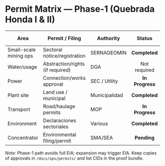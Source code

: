 # Permit Matrix — Phase-1 (Quebrada Honda I & II)

| Area | Permit / Filing | Authority | Status | Dependency | Target Date |
|---|---|---|:---:|---|---|
| Small-scale mining ops | Sectoral notice/registration | SERNAGEOMIN | **Completed** | Corporate docs | 2024-10-15 |
| Water/usage | Abstraction/rights (if required) | DGA | Not required | Hydro study | N/A |
| Power | Connection/works approval | SEC / Utility | **In Progress** | Line plan | 2025-02-28 |
| Plant site | Land use / municipal | Municipalidad | **Completed** | Site plan | 2024-09-30 |
| Transport | Road/haulage permits | MOP | **In Progress** | Route plan | 2025-01-31 |
| Environment | Declaraciones sectoriales | Various | **Completed** | Ops plan | 2024-11-20 |
| Concentrator | Environmental filing/permit | SMA/SEA | **Pending** | Vendor spec | 2025-03-31 |

*Note:* Phase-1 path avoids full EIA; expansion may trigger EIA. Keep copies of approvals in `/docs/ops/permits/` and list CIDs in the proof bundle.
